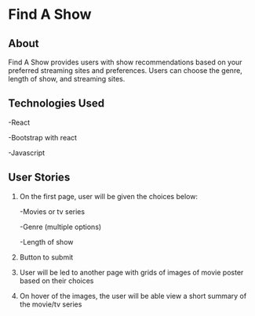 # Find A Show

## About

Find A Show provides users with show recommendations based on your preferred streaming sites and preferences. Users can choose the genre, length of show, and streaming sites.

## Technologies Used

-React

-Bootstrap with react

-Javascript

## User Stories

1. On the first page, user will be given the choices below:

   -Movies or tv series
   
   -Genre (multiple options)

   -Length of show
   
2. Button to submit

3. User will be led to another page with grids of images of movie poster based on their choices

4. On hover of the images, the user will be able view a short summary of the movie/tv series

   
